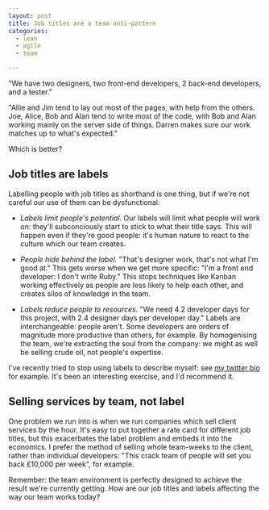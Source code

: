 ```yaml
---
layout: post
title: Job titles are a team anti-pattern
categories:
  - lean
  - agile
  - team

---
```


"We have two designers, two front-end developers, 2 back-end developers, and a tester."

"Allie and Jim tend to lay out most of the pages, with help from the others. Joe, Alice, Bob and Alan tend to write most of the code, with Bob and Alan working mainly on the server side of things. Darren makes sure our work matches up to what's expected."

Which is better?

## Job titles are labels

Labelling people with job titles as shorthand is one thing, but if we're not careful our use of them can be dysfunctional:

* *Labels limit people's potential.* Our labels will limit what people will work on: they'll subconciously start to stick to what their title says. This will happen even if they're good people: it's human nature to react to the culture which our team creates.

* *People hide behind the label.* "That's designer work, that's not what I'm good at." This gets worse when we get more specific: "I'm a front end developer: I don't write Ruby." This stops techniques like Kanban working effectively as people are less likely to help each other, and creates silos of knowledge in the team.

* *Labels reduce people to resources.* "We need 4.2 developer days for this project, with 2.4 designer days per developer day." Labels are interchangeable: people aren't. Some developers are orders of magnitude more productive than others, for example. By homogenising the team, we're extracting the soul from the company: we might as well be selling crude oil, not people's expertise.

I've recently tried to stop using labels to describe myself: see [my twitter bio](http://twitter.com/chrismdp) for example. It's been an interesting exercise, and I'd recommend it.

## Selling services by team, not label

One problem we run into is when we run companies which sell client services by the hour. It's easy to put together a rate card for different job titles, but this exacerbates the label problem and embeds it into the economics. I prefer the method of selling whole team-weeks to the client, rather than individual developers: "This crack team of people will set you back £10,000 per week", for example.

Remember: the team environment is perfectly designed to achieve the result we're currently getting. How are our job titles and labels affecting the way our team works today?
